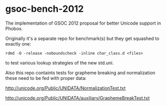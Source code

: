 gsoc-bench-2012
===============

The implementation of GSOC 2012 proposal for better Unicode support in Phobos.

Originally it's a separate repo for benchmark(s) but they get squashed to exactly one:

    rdmd -O -release -noboundscheck -inline char_class.d <files> 
  
to test various lookup strategies of the new std.uni.

Also this repo containts tests for grapheme breaking and normalization these need 
to be fed with proper data: 

http://unicode.org/Public/UNIDATA/NormalizationTest.txt

http://unicode.org/Public/UNIDATA/auxiliary/GraphemeBreakTest.txt




